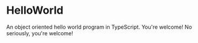 # HelloWorld
An object oriented hello world program in TypeScript. You're welcome!
No seriously, you're welcome!
